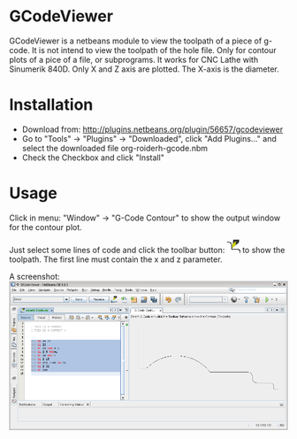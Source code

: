 # GCodeViewer

GCodeViewer is a netbeans module to view the toolpath of a piece of g-code. It is not
intend to view the toolpath of the hole file. Only for contour plots of a pice of a file, or subprograms.
It works for CNC Lathe with Sinumerik 840D. Only X and Z axis are plotted. The X-axis is the diameter. 

# Installation

* Download from: http://plugins.netbeans.org/plugin/56657/gcodeviewer
* Go to "Tools" -> "Plugins" -> "Downloaded", click "Add Plugins..." and select the downloaded file org-roiderh-gcode.nbm
* Check the Checkbox and click "Install"

# Usage

Click in menu: "Window" -> "G-Code Contour" to show the output window for the contour plot.

Just select some lines of code and click the toolbar button: ![toolbar button](src/org/roiderh/gcode/Drehwerkzeug_24x24.png "toolbar button")
to show the toolpath. The first line must contain the x and z parameter. 

A screenshot:
![Screenshot](screen.png "screenshot of a g-code file with contour")

